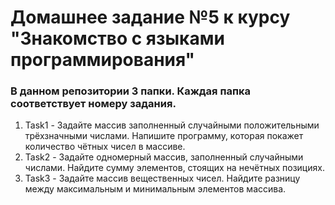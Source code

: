 # Домашнее задание №5 к курсу "Знакомство с языками программирования"

### В данном репозитории 3 папки. Каждая папка соответствует номеру задания.

1. Task1 - Задайте массив заполненный случайными положительными трёхзначными числами. Напишите программу, которая покажет количество чётных чисел в массиве.
2. Task2 - Задайте одномерный массив, заполненный случайными числами. Найдите сумму элементов, стоящих на нечётных позициях.
3. Task3 - Задайте массив вещественных чисел. Найдите разницу между максимальным и минимальным элементов массива.
